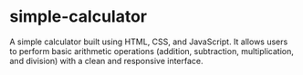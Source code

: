 # simple-calculator
A simple calculator built using HTML, CSS, and JavaScript. It allows users to perform basic arithmetic operations (addition, subtraction, multiplication, and division) with a clean and responsive interface.
